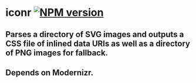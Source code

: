 # iconr [![NPM version](https://badge.fury.io/js/iconr.png)](http://badge.fury.io/js/iconr)

## Parses a directory of SVG images and outputs a CSS file of inlined data URIs as well as a directory of PNG images for fallback.

## Depends on Modernizr.